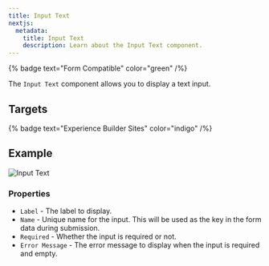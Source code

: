 ```yaml
---
title: Input Text
nextjs:
  metadata:
    title: Input Text
    description: Learn about the Input Text component.
---
```


{% badge text="Form Compatible" color="green" /%}

The `Input Text` component allows you to display a text input.

## Targets

{% badge text="Experience Builder Sites" color="indigo" /%}

## Example

![Input Text](./../../assets/components/inputText/inputText.png)

### Properties

- `Label` - The label to display.
- `Name` - Unique name for the input. This will be used as the key in the form data during submission.
- `Required` - Whether the input is required or not.
- `Error Message` - The error message to display when the input is required and empty.
